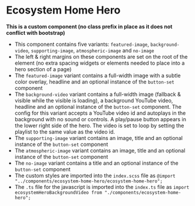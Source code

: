 # Ecosystem Home Hero

**This is a custom component (no class prefix in place as it does not conflict with bootstrap)**

- This component contains five variants: `featured-image`, `background-video`, `supporting-image`, `atmospheric-image` and `no-image`
- The left & right margins on these components are set on the root of the element (no extra spacing widgets or elements needed to place into a hero section of a page)
- The `featured-image` variant contains a full-width image with a subtle color overlay, headline and an optional instance of the `button-set` component
- The `background-video` variant contains a full-width image (fallback & visible while the visible is loading), a background YouTube video, headline and an optional instance of the `button-set` component. The config for this variant accepts a YouTube video id and autoplays in the background with no sound or controls. A play/pause button appears in the lower right side of the hero. The video is set to loop by setting the playlist to the same value as the video id.
- The `supporting-image` variant contains an image, title and an optional instance of the `button-set` component
- The `atmospheric-image` variant contains an image, title and an optional instance of the `button-set` component
- The `no-image` variant contains a title and an optional instance of the `button-set` component
- The custom styles are imported into the `index.scss` file as `@import "../components/ecosystem-home-hero/ecosystem-home-hero";`
- The `.ts` file for the javascript is imported into the `index.ts` file as `import ecosystemHeroBackgroundVideo from "./components/ecosystem-home-hero";`
